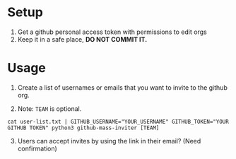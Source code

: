 # Setup

1. Get a github personal access token with permissions to edit orgs
2. Keep it in a safe place, **DO NOT COMMIT IT.**

# Usage

1. Create a list of usernames or emails that you want to invite to the github org.

2. Note: `TEAM` is optional.
```
cat user-list.txt | GITHUB_USERNAME="YOUR_USERNAME" GITHUB_TOKEN="YOUR GITHUB TOKEN" python3 github-mass-inviter [TEAM]
```

3. Users can accept invites by using the link in their email? (Need confirmation)
